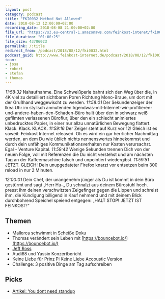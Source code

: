 ```yaml
---
layout: post
category: podcast
title: "FKI0032 Method Not Allowed"
date: 2018-08-12 12:00:00+02:00
recording_date: 2018-08-08 21:00:00+02:00
file_url: "https://s3.eu-central-1.amazonaws.com/feinkost-intenet/fki0032.mp3"
file_duration: "01:00:25"
file_size: 43706023
permalink: /:title
redirect_from: /podcast/2018/08/12/fki0032.html
podcast_guid: http://www.feinkost-internet.de/podcast/2018/08/12/fki0032.html
team:
- josa
- robert
- stefan
- thomas
---
```


_11:58:32_ Nahaufnahme. Eine Schweißperle bahnt sich den Weg über die, in 4K viel zu detailliert sichtbaren Poren Richtung Mono-Braue, um dort mit der Grußhand weggewischt zu werden. _11:58:01_ Der Sekundenzeiger der Ikea Uhr im stylisch anmutenden Irgendwas-mit-Internet-wir-profitieren-und-andere-haben-den-Schaden-Büro hallt über den in schwarz weiß gefilmten verlassenen Büroflur, über den ein schlecht animiertes unbedrucktes Papier, in einer nur allzu unnatürlichen Bewegung flattert. Klack. Klack. KLACK. _11:59:16_ Der Zeiger steht auf Kurz vor 12! Gleich ist es soweit: Feinkost Internet released. Oh es wird ein gar herrlicher Nachmittag werden, an dem Du wie üblich nichts nennenswertes hinbekommst und durch dein unfähiges Kommunikationsverhalten nur Kosten verursachst. Egal - Venture Kapital. _11:59:42_ Wenige Sekunden trennen Dich von der neuen Folge, voll mit Referenzen die Du nicht verstehst und am nächsten Tag an der Kaffeemaschine falsch und unpointiert wiedergibst. _11:59:51_ JETZT. GLEICH! Dein unupgedateter Firefox knarzt vor entsetzen beim 300 reload in nur 2 Minuten.

_12:00:01_ Dein Chef, der unangenehm jünger als Du ist kommt in dein Büro gestürmt und sagt „Herr Hu–„ Du schnalzt aus deinem Bürostuhl hoch. presst ihm deinen verschwitzten Zeigefinger gegen die Lippen und schreist ihm, die Kündigung billigend in Kauf nehmend und mit deinem Blick durchbohrend Speichel speiend entgegen: „HALT STOP! JETZT IST FEINKOST!“ 

## Themen

- Mallorca schwimmt in Scheiße [Doku](https://youtu.be/IMUsBmSUPCI)
- Thomas verändert sein Leben mit [https://bouncebot.io/](https://bouncebot.io/)
- [Jeff Ross](https://www.youtube.com/watch?v=B_8BN2En3HA)
- Audi88 und Yassin Konzertbericht
- Keine Liebe für Prinz Pi Keine Liebe Accoustic Version
- Challenge: 3 positive Dinge am Tag aufschreiben

## Picks
- [Artikel: You dont need standup](https://medium.com/@jsonpify/you-dont-need-standup-9a74782517c1)
